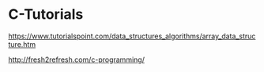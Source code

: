 # C-Tutorials


https://www.tutorialspoint.com/data_structures_algorithms/array_data_structure.htm

http://fresh2refresh.com/c-programming/
